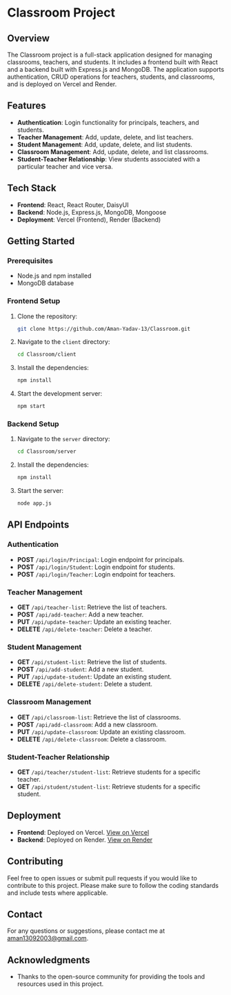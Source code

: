 # Classroom Project

## Overview

The Classroom project is a full-stack application designed for managing classrooms, teachers, and students. It includes a frontend built with React and a backend built with Express.js and MongoDB. The application supports authentication, CRUD operations for teachers, students, and classrooms, and is deployed on Vercel and Render.

## Features

- **Authentication**: Login functionality for principals, teachers, and students.
- **Teacher Management**: Add, update, delete, and list teachers.
- **Student Management**: Add, update, delete, and list students.
- **Classroom Management**: Add, update, delete, and list classrooms.
- **Student-Teacher Relationship**: View students associated with a particular teacher and vice versa.

## Tech Stack

- **Frontend**: React, React Router, DaisyUI
- **Backend**: Node.js, Express.js, MongoDB, Mongoose
- **Deployment**: Vercel (Frontend), Render (Backend)

## Getting Started

### Prerequisites

- Node.js and npm installed
- MongoDB database

### Frontend Setup

1. Clone the repository:

    ```bash
    git clone https://github.com/Aman-Yadav-13/Classroom.git
    ```

2. Navigate to the `client` directory:

    ```bash
    cd Classroom/client
    ```

3. Install the dependencies:

    ```bash
    npm install
    ```

4. Start the development server:

    ```bash
    npm start
    ```

### Backend Setup

1. Navigate to the `server` directory:

    ```bash
    cd Classroom/server
    ```

2. Install the dependencies:

    ```bash
    npm install
    ```

3. Start the server:

    ```bash
    node app.js
    ```

## API Endpoints

### Authentication

- **POST** `/api/login/Principal`: Login endpoint for principals.
- **POST** `/api/login/Student`: Login endpoint for students.
- **POST** `/api/login/Teacher`: Login endpoint for teachers.

### Teacher Management

- **GET** `/api/teacher-list`: Retrieve the list of teachers.
- **POST** `/api/add-teacher`: Add a new teacher.
- **PUT** `/api/update-teacher`: Update an existing teacher.
- **DELETE** `/api/delete-teacher`: Delete a teacher.

### Student Management

- **GET** `/api/student-list`: Retrieve the list of students.
- **POST** `/api/add-student`: Add a new student.
- **PUT** `/api/update-student`: Update an existing student.
- **DELETE** `/api/delete-student`: Delete a student.

### Classroom Management

- **GET** `/api/classroom-list`: Retrieve the list of classrooms.
- **POST** `/api/add-classroom`: Add a new classroom.
- **PUT** `/api/update-classroom`: Update an existing classroom.
- **DELETE** `/api/delete-classroom`: Delete a classroom.

### Student-Teacher Relationship

- **GET** `/api/teacher/student-list`: Retrieve students for a specific teacher.
- **GET** `/api/student/student-list`: Retrieve students for a specific student.

## Deployment

- **Frontend**: Deployed on Vercel. [View on Vercel](https://classroom-coral.vercel.app)
- **Backend**: Deployed on Render. [View on Render](https://classroom-ozmt.onrender.com)

## Contributing

Feel free to open issues or submit pull requests if you would like to contribute to this project. Please make sure to follow the coding standards and include tests where applicable.

## Contact

For any questions or suggestions, please contact me at [aman13092003@gmail.com](mailto:aman13092003@gmail.com).

## Acknowledgments

- Thanks to the open-source community for providing the tools and resources used in this project.
